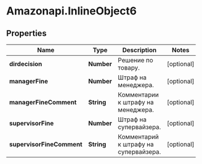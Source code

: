 # Amazonapi.InlineObject6

## Properties

Name | Type | Description | Notes
------------ | ------------- | ------------- | -------------
**dirdecision** | **Number** | Решение по товару. | [optional] 
**managerFine** | **Number** | Штраф на менеджера. | [optional] 
**managerFineComment** | **String** | Комментарии к штрафу на менеджера. | [optional] 
**supervisorFine** | **Number** | Штраф на супервайзера. | [optional] 
**supervisorFineComment** | **String** | Комментарий к штрафу на супервайзера. | [optional] 


